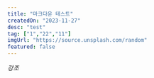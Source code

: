```yaml
---
title: "마크다운 테스트"
createdOn: "2023-11-27"
desc: "test"
tag: ["1","22","11"]
imgUrl: "https://source.unsplash.com/random"
featured: false
---
```


*강조*